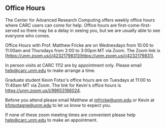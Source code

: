 ## Office Hours

The Center for Advanced Research Computing offers weekly office hours where CARC users can come for help. Office hours are first-come-first-served so there may be a delay in seeing you, but we are usually able to see everyone who comes.

Office Hours with Prof. Matthew Fricke are on Wednesdays from 10:00 to 11:00am and Thursdays from 2:00 to 3:00pm MT via Zoom. The Zoom link is [https://unm.zoom.us/j/4232179831](https://unm.zoom.us/j/4232179831).

In person visits at CARC 1112 are by appointment only. Please email help@carc.unm.edu to make arrange a time.

Graduate student Kevin Fotso's office hours are on Tuesdays at 11:00 to 11:40am MT via Zoom. The link for Kevin's office hours is https://unm.zoom.us/j/99653166024.

Befone you attend please email Matthew at mfricke@unm.edu or Kevin at kfotsotagne@unm.edu to let us know to expect you.

If none of these zoom meeting times are convenient please help help@carc.unm.edu to make an appointment.
